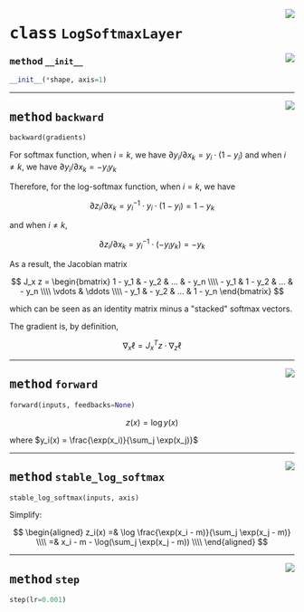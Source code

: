 <!-- markdownlint-disable -->

<a href="../mnn/layer.py#L329"><img align="right" style="float:right;" src="https://img.shields.io/badge/-source-cccccc?style=flat-square"></a>

# <kbd>class</kbd> `LogSoftmaxLayer`




<a href="../mnn/layer.py#L330"><img align="right" style="float:right;" src="https://img.shields.io/badge/-source-cccccc?style=flat-square"></a>

### <kbd>method</kbd> `__init__`

```python
__init__(*shape, axis=1)
```








---

<a href="../mnn/layer.py#L371"><img align="right" style="float:right;" src="https://img.shields.io/badge/-source-cccccc?style=flat-square"></a>

## <kbd>method</kbd> `backward`

```python
backward(gradients)
```

For softmax function, when $i = k$, we have $\partial y_i / \partial x_k = y_i \cdot (1 - y_i)$ and when $i \not= k$, we have $\partial y_i / \partial x_k = - y_i y_k$ 

Therefore, for the log-softmax function, when $i = k$, we have 

$$ \partial z_i / \partial x_k = y_i^{-1} \cdot y_i \cdot (1 - y_i) = 1 - y_k $$ 

and when $i \not= k$, 

$$ \partial z_i / \partial x_k = y_i^{-1} \cdot (-y_i y_k) = - y_k $$ 

As a result, the Jacobian matrix 

$$ J_x z = \begin{bmatrix}  1 - y_1 & - y_2 & ... &  - y_n \\\\ 
    - y_1 & 1 - y_2 & ... &  - y_n \\\\  \vdots & \ddots \\\\ 
    - y_1 & - y_2 & ... & 1 - y_n \end{bmatrix} $$ 

which can be seen as an identity matrix minus a "stacked" softmax vectors. 

The gradient is, by definition, 

$$ \nabla_x \ell = J^T_x z \cdot \nabla_z \ell $$ 

---

<a href="../mnn/layer.py#L357"><img align="right" style="float:right;" src="https://img.shields.io/badge/-source-cccccc?style=flat-square"></a>

## <kbd>method</kbd> `forward`

```python
forward(inputs, feedbacks=None)
```

$$ z(x) = \log y(x) $$ 

where $y_i(x) = \frac{\exp(x_i)}{\sum_j \exp(x_j)}$ 

---

<a href="../mnn/layer.py#L334"><img align="right" style="float:right;" src="https://img.shields.io/badge/-source-cccccc?style=flat-square"></a>

## <kbd>method</kbd> `stable_log_softmax`

```python
stable_log_softmax(inputs, axis)
```

Simplify: 

$$ \begin{aligned} z_i(x) =& \log \frac{\exp(x_i - m)}{\sum_j \exp(x_j - m)} \\\\  =& x_i - m - \log(\sum_j \exp(x_j - m)) \\\\ \end{aligned} $$ 

---

<a href="../mnn/layer.py#L20"><img align="right" style="float:right;" src="https://img.shields.io/badge/-source-cccccc?style=flat-square"></a>

## <kbd>method</kbd> `step`

```python
step(lr=0.001)
```






